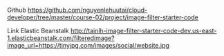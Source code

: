 Github
https://github.com/nguyenlehuutai/cloud-developer/tree/master/course-02/project/image-filter-starter-code

Link Elastic Beanstalk
http://tainlh-image-filter-starter-code-dev.us-east-1.elasticbeanstalk.com/filteredimage?image_url=https://tinyjpg.com/images/social/website.jpg